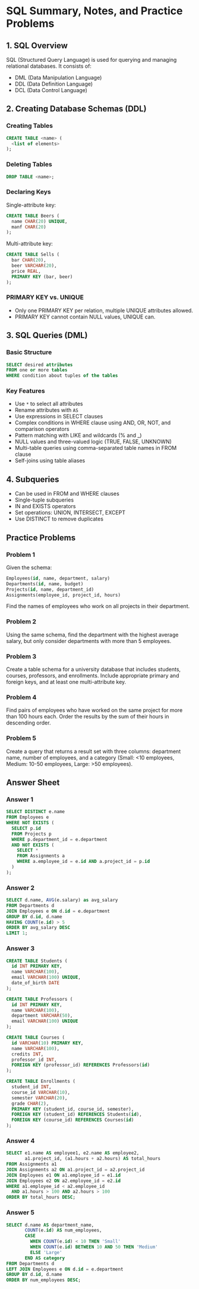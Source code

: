 # SQL Summary, Notes, and Practice Problems

## 1. SQL Overview

SQL (Structured Query Language) is used for querying and managing relational databases. It consists of:

- DML (Data Manipulation Language)
- DDL (Data Definition Language)
- DCL (Data Control Language)

## 2. Creating Database Schemas (DDL)

### Creating Tables

```sql
CREATE TABLE <name> (
  <list of elements>
);
```

### Deleting Tables

```sql
DROP TABLE <name>;
```

### Declaring Keys

Single-attribute key:

```sql
CREATE TABLE Beers (
  name CHAR(20) UNIQUE,
  manf CHAR(20)
);
```

Multi-attribute key:

```sql
CREATE TABLE Sells (
  bar CHAR(20),
  beer VARCHAR(20),
  price REAL,
  PRIMARY KEY (bar, beer)
);
```

### PRIMARY KEY vs. UNIQUE

- Only one PRIMARY KEY per relation, multiple UNIQUE attributes allowed.
- PRIMARY KEY cannot contain NULL values, UNIQUE can.

## 3. SQL Queries (DML)

### Basic Structure

```sql
SELECT desired attributes
FROM one or more tables
WHERE condition about tuples of the tables
```

### Key Features

- Use `*` to select all attributes
- Rename attributes with `AS`
- Use expressions in SELECT clauses
- Complex conditions in WHERE clause using AND, OR, NOT, and comparison operators
- Pattern matching with LIKE and wildcards (% and \_)
- NULL values and three-valued logic (TRUE, FALSE, UNKNOWN)
- Multi-table queries using comma-separated table names in FROM clause
- Self-joins using table aliases

## 4. Subqueries

- Can be used in FROM and WHERE clauses
- Single-tuple subqueries
- IN and EXISTS operators
- Set operations: UNION, INTERSECT, EXCEPT
- Use DISTINCT to remove duplicates

## Practice Problems

### Problem 1

Given the schema:

```sql
Employees(id, name, department, salary)
Departments(id, name, budget)
Projects(id, name, department_id)
Assignments(employee_id, project_id, hours)
```

Find the names of employees who work on all projects in their department.

### Problem 2

Using the same schema, find the department with the highest average salary, but only consider departments with more than 5 employees.

### Problem 3

Create a table schema for a university database that includes students, courses, professors, and enrollments. Include appropriate primary and foreign keys, and at least one multi-attribute key.

### Problem 4

Find pairs of employees who have worked on the same project for more than 100 hours each. Order the results by the sum of their hours in descending order.

### Problem 5

Create a query that returns a result set with three columns: department name, number of employees, and a category (Small: <10 employees, Medium: 10-50 employees, Large: >50 employees).

## Answer Sheet

### Answer 1

```sql
SELECT DISTINCT e.name
FROM Employees e
WHERE NOT EXISTS (
  SELECT p.id
  FROM Projects p
  WHERE p.department_id = e.department
  AND NOT EXISTS (
    SELECT *
    FROM Assignments a
    WHERE a.employee_id = e.id AND a.project_id = p.id
  )
);
```

### Answer 2

```sql
SELECT d.name, AVG(e.salary) as avg_salary
FROM Departments d
JOIN Employees e ON d.id = e.department
GROUP BY d.id, d.name
HAVING COUNT(e.id) > 5
ORDER BY avg_salary DESC
LIMIT 1;
```

### Answer 3

```sql
CREATE TABLE Students (
  id INT PRIMARY KEY,
  name VARCHAR(100),
  email VARCHAR(100) UNIQUE,
  date_of_birth DATE
);

CREATE TABLE Professors (
  id INT PRIMARY KEY,
  name VARCHAR(100),
  department VARCHAR(50),
  email VARCHAR(100) UNIQUE
);

CREATE TABLE Courses (
  id VARCHAR(10) PRIMARY KEY,
  name VARCHAR(100),
  credits INT,
  professor_id INT,
  FOREIGN KEY (professor_id) REFERENCES Professors(id)
);

CREATE TABLE Enrollments (
  student_id INT,
  course_id VARCHAR(10),
  semester VARCHAR(20),
  grade CHAR(2),
  PRIMARY KEY (student_id, course_id, semester),
  FOREIGN KEY (student_id) REFERENCES Students(id),
  FOREIGN KEY (course_id) REFERENCES Courses(id)
);
```

### Answer 4

```sql
SELECT e1.name AS employee1, e2.name AS employee2,
       a1.project_id, (a1.hours + a2.hours) AS total_hours
FROM Assignments a1
JOIN Assignments a2 ON a1.project_id = a2.project_id
JOIN Employees e1 ON a1.employee_id = e1.id
JOIN Employees e2 ON a2.employee_id = e2.id
WHERE a1.employee_id < a2.employee_id
  AND a1.hours > 100 AND a2.hours > 100
ORDER BY total_hours DESC;
```

### Answer 5

```sql
SELECT d.name AS department_name,
       COUNT(e.id) AS num_employees,
       CASE
         WHEN COUNT(e.id) < 10 THEN 'Small'
         WHEN COUNT(e.id) BETWEEN 10 AND 50 THEN 'Medium'
         ELSE 'Large'
       END AS category
FROM Departments d
LEFT JOIN Employees e ON d.id = e.department
GROUP BY d.id, d.name
ORDER BY num_employees DESC;
```
